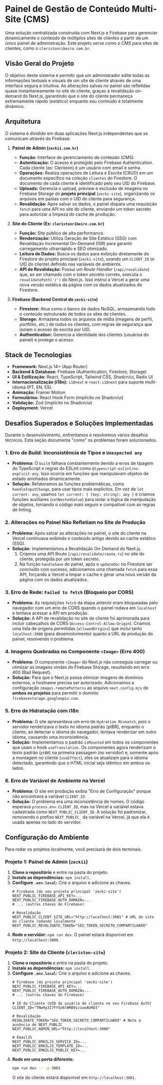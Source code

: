 # Painel de Gestão de Conteúdo Multi-Site (CMS)

Uma solução centralizada construída com Next.js e Firebase para gerenciar dinamicamente o conteúdo de múltiplos sites de clientes a partir de um único painel de administração. Este projeto serve como o CMS para sites de clientes, como o `cleristonribeiro.com.br`.

## Visão Geral do Projeto

O objetivo deste sistema é permitir que um administrador edite todas as informações textuais e visuais de um site de cliente através de uma interface segura e intuitiva. As alterações salvas no painel são refletidas quase instantaneamente no site do cliente, graças à revalidação on-demand do Next.js, garantindo que o site do cliente permaneça extremamente rápido (estático) enquanto seu conteúdo é totalmente dinâmico.

## Arquitetura

O sistema é dividido em duas aplicações Next.js independentes que se comunicam através do Firebase:

1.  **Painel de Admin (`zecki1.com.br`)**
    *   **Função:** Interface de gerenciamento de conteúdo (CMS).
    *   **Autenticação:** O acesso é protegido pelo Firebase Authentication. Cada cliente (ex: Cleriston) é um usuário com email e senha.
    *   **Operações:** Realiza operações de Leitura e Escrita (CRUD) em um documento específico na coleção `clientes` do Firestore. O documento de cada cliente é identificado pelo seu UID do Firebase.
    *   **Uploads:** Gerencia o upload, preview e exclusão de imagens no Firebase Storage do **projeto principal** (`zecki-site`), organizando os arquivos em pastas com o UID do cliente para segurança.
    *   **Revalidação:** Após salvar os dados, o painel dispara uma requisição `fetch` para uma API no site do cliente, enviando um token secreto para autorizar a limpeza do cache de produção.

2.  **Site do Cliente (Ex: `cleristonribeiro.com.br`)**
    *   **Função:** Site público de alta performance.
    *   **Renderização:** Utiliza Geração de Site Estático (SSG) com Revalidação Incremental On-Demand (ISR) para garantir carregamento ultrarrápido e SEO otimizado.
    *   **Leitura de Dados:** Busca os dados para exibição diretamente do Firestore do projeto principal (`zecki-site`), usando um `CLIENT_ID` (o UID do cliente) definido nas variáveis de ambiente.
    *   **API de Revalidação:** Possui um *Route Handler* (`/api/revalidate`) que, ao ser chamado com o token secreto correto, executa o `revalidatePath('/')` do Next.js. Isso instrui a Vercel a gerar uma nova versão estática da página com os dados atualizados do Firestore.

3.  **Firebase (Backend Central do `zecki-site`)**
    *   **Firestore:** Atua como o banco de dados NoSQL, armazenando todo o conteúdo estruturado de todos os sites de clientes.
    *   **Storage:** Armazena todos os arquivos de mídia (imagens de perfil, portfólio, etc.) de todos os clientes, com regras de segurança que isolam o acesso de escrita por UID.
    *   **Authentication:** Gerencia a identidade dos clientes (usuários do painel) e protege o acesso.

## Stack de Tecnologias

-   **Framework:** Next.js 14+ (App Router)
-   **Backend & Database:** Firebase (Authentication, Firestore, Storage)
-   **UI & Estilização:** React, TypeScript, Tailwind CSS, Shadcn/ui, Radix UI
-   **Internacionalização (i18n):** `i18next` e `react-i18next` para suporte multi-idioma (PT, EN, ES).
-   **Animação:** Framer Motion
-   **Formulários:** React Hook Form (implícito no Shadcn/ui)
-   **Validação:** Zod (implícito no Shadcn/ui)
-   **Deployment:** Vercel

## Desafios Superados e Soluções Implementadas

Durante o desenvolvimento, enfrentamos e resolvemos vários desafios técnicos. Esta seção documenta "como" os problemas foram solucionados.

### 1. Erro de Build: Inconsistência de Tipos e `Unexpected any`
-   **Problema:** O `build` falhava constantemente devido a erros de tipagem do TypeScript e regras do ESLint como `@typescript-eslint/no-explicit-any`. Isso ocorria em funções que manipulavam objetos de estado aninhados dinamicamente.
-   **Solução:** Refatoramos as funções problemáticas, como `handleInputChange`, para usar tipos mais explícitos. Em vez de `let current: any`, usamos `let current: { [key: string]: any }` e criamos funções auxiliares (`setNestedValue`) para isolar a lógica de manipulação de objetos, tornando o código mais seguro e compatível com as regras de linting.

### 2. Alterações no Painel Não Refletiam no Site de Produção
-   **Problema:** Após salvar as alterações no painel, o site do cliente na Vercel continuava exibindo o conteúdo antigo devido ao cache estático (SSG).
-   **Solução:** Implementamos a Revalidação On-Demand do Next.js.
    1.  Criamos uma API Route (`/api/revalidate/route.ts`) no site do cliente, protegida por um token secreto.
    2.  Na função `handleSave` do painel, após o `updateDoc` no Firestore ser concluído com sucesso, adicionamos uma chamada `fetch` para essa API, forçando a Vercel a limpar o cache e gerar uma nova versão da página com os dados atualizados.

### 3. Erro de Rede: `Failed to fetch` (Bloqueio por CORS)
-   **Problema:** As requisições `fetch` da etapa anterior eram bloqueadas pelo navegador com um erro de CORS quando o painel rodava em `localhost` e tentava acessar a API em produção.
-   **Solução:** A API de revalidação no site do cliente foi aprimorada para incluir cabeçalhos de CORS (`Access-Control-Allow-Origin`). Criamos uma lista de origens permitidas (`allowedOrigins`) que inclui tanto `localhost:3000` (para desenvolvimento) quanto a URL de produção do painel, resolvendo o problema.

### 4. Imagens Quebradas no Componente `<Image>` (Erro 400)
-   **Problema:** O componente `<Image>` do Next.js não conseguia carregar ou otimizar as imagens vindas do Firebase Storage, resultando em erro 400 (Bad Request).
-   **Solução:** Para que o Next.js possa otimizar imagens de domínios externos, o hostname precisa ser autorizado. Adicionamos a configuração `images.remotePatterns` ao arquivo `next.config.mjs` de **ambos os projetos** para permitir o domínio `firebasestorage.googleapis.com`.

### 5. Erro de Hidratação com i18n
-   **Problema:** O site apresentava um erro de `Hydration Mismatch`, pois o servidor renderizava o texto no idioma padrão (ptBR), enquanto o cliente, ao detectar o idioma do navegador, tentava renderizar em outro idioma, causando uma inconsistência.
-   **Solução:** Implementamos o padrão `isMounted` em todos os componentes que usam o hook `useTranslation`. Os componentes agora renderizam o texto padrão (`ptBR`) na primeira passagem (no servidor) e, somente após a montagem no cliente (`useEffect`), eles se atualizam para o idioma detectado, garantindo que o HTML inicial seja idêntico em ambos os lados.

### 6. Erro de Variável de Ambiente na Vercel
-   **Problema:** O site em produção exibia "Erro de Configuração" porque não encontrava a variável `CLIENT_ID`.
-   **Solução:** O problema era uma inconsistência de nomes. O código esperava `process.env.CLIENT_ID`, mas na Vercel a variável estava cadastrada como `NEXT_PUBLIC_CLIENT_ID`. A solução foi padronizar, removendo o prefixo `NEXT_PUBLIC_` da variável na Vercel, já que ela é usada apenas no lado do servidor.

## Configuração do Ambiente

Para rodar os projetos localmente, você precisará de dois terminais.

### Projeto 1: Painel de Admin (`zecki1`)

1.  **Clone o repositório** e entre na pasta do projeto.
2.  **Instale as dependências:** `npm install`.
3.  **Configure `.env.local`:** Crie o arquivo e adicione as chaves.
    ```env
    # Firebase (do seu projeto principal 'zecki-site')
    NEXT_PUBLIC_FIREBASE_API_KEY=...
    NEXT_PUBLIC_FIREBASE_AUTH_DOMAIN=...
    # ... (outras chaves do Firebase)

    # Revalidação
    NEXT_PUBLIC_CLIENT_SITE_URL="http://localhost:3001" # URL do site do cliente rodando localmente
    NEXT_PUBLIC_REVALIDATE_TOKEN="SEU_TOKEN_SECRETO_COMPARTILHADO"
    ```
4.  **Rode o servidor:** `npm run dev`. O painel estará disponível em `http://localhost:3000`.

### Projeto 2: Site do Cliente (`cleriston-site`)

1.  **Clone o repositório** e entre na pasta do projeto.
2.  **Instale as dependências:** `npm install`.
3.  **Configure `.env.local`:** Crie o arquivo e adicione as chaves.
    ```env
    # Firebase (do projeto principal 'zecki-site')
    NEXT_PUBLIC_FIREBASE_API_KEY=...
    NEXT_PUBLIC_FIREBASE_AUTH_DOMAIN=...
    # ... (outras chaves do Firebase)

    # ID do Cliente (UID do usuário do cliente no seu Firebase Auth)
    CLIENT_ID="TNwHy3I7FYSo6lWRB9zziwoAUHD3"

    # Revalidação
    REVALIDATE_TOKEN="SEU_TOKEN_SECRETO_COMPARTILHADO" # Note a ausência de NEXT_PUBLIC_
    NEXT_PUBLIC_ADMIN_URL="http://localhost:3000"
    
    # EmailJS
    NEXT_PUBLIC_EMAILJS_SERVICE_ID=...
    NEXT_PUBLIC_EMAILJS_TEMPLATE_ID=...
    NEXT_PUBLIC_EMAILJS_PUBLIC_KEY=...
    ```
4.  **Rode em uma porta diferente:**
    ```bash
    npm run dev -- -p 3001
    ```
    O site do cliente estará disponível em `http://localhost:3001`.